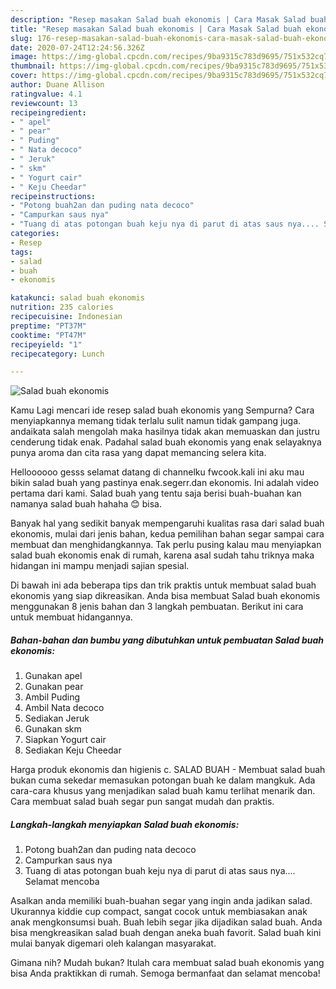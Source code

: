 ```yaml
---
description: "Resep masakan Salad buah ekonomis | Cara Masak Salad buah ekonomis Yang Menggugah Selera"
title: "Resep masakan Salad buah ekonomis | Cara Masak Salad buah ekonomis Yang Menggugah Selera"
slug: 176-resep-masakan-salad-buah-ekonomis-cara-masak-salad-buah-ekonomis-yang-menggugah-selera
date: 2020-07-24T12:24:56.326Z
image: https://img-global.cpcdn.com/recipes/9ba9315c783d9695/751x532cq70/salad-buah-ekonomis-foto-resep-utama.jpg
thumbnail: https://img-global.cpcdn.com/recipes/9ba9315c783d9695/751x532cq70/salad-buah-ekonomis-foto-resep-utama.jpg
cover: https://img-global.cpcdn.com/recipes/9ba9315c783d9695/751x532cq70/salad-buah-ekonomis-foto-resep-utama.jpg
author: Duane Allison
ratingvalue: 4.1
reviewcount: 13
recipeingredient:
- " apel"
- " pear"
- " Puding"
- " Nata decoco"
- " Jeruk"
- " skm"
- " Yogurt cair"
- " Keju Cheedar"
recipeinstructions:
- "Potong buah2an dan puding nata decoco"
- "Campurkan saus nya"
- "Tuang di atas potongan buah keju nya di parut di atas saus nya.... Selamat mencoba"
categories:
- Resep
tags:
- salad
- buah
- ekonomis

katakunci: salad buah ekonomis 
nutrition: 235 calories
recipecuisine: Indonesian
preptime: "PT37M"
cooktime: "PT47M"
recipeyield: "1"
recipecategory: Lunch

---
```



![Salad buah ekonomis](https://img-global.cpcdn.com/recipes/9ba9315c783d9695/751x532cq70/salad-buah-ekonomis-foto-resep-utama.jpg)

Kamu Lagi mencari ide resep salad buah ekonomis yang Sempurna? Cara menyiapkannya memang tidak terlalu sulit namun tidak gampang juga. andaikata salah mengolah maka hasilnya tidak akan memuaskan dan justru cenderung tidak enak. Padahal salad buah ekonomis yang enak selayaknya punya aroma dan cita rasa yang dapat memancing selera kita.

Helloooooo gesss selamat datang di channelku fwcook.kali ini aku mau bikin salad buah yang pastinya enak.segerr.dan ekonomis. Ini adalah video pertama dari kami. Salad buah yang tentu saja berisi buah-buahan kan namanya salad buah hahaha 😊 bisa.

Banyak hal yang sedikit banyak mempengaruhi kualitas rasa dari salad buah ekonomis, mulai dari jenis bahan, kedua pemilihan bahan segar sampai cara membuat dan menghidangkannya. Tak perlu pusing kalau mau menyiapkan salad buah ekonomis enak di rumah, karena asal sudah tahu triknya maka hidangan ini mampu menjadi sajian spesial.


Di bawah ini ada beberapa tips dan trik praktis untuk membuat salad buah ekonomis yang siap dikreasikan. Anda bisa membuat Salad buah ekonomis menggunakan 8 jenis bahan dan 3 langkah pembuatan. Berikut ini cara untuk membuat hidangannya.

<!--inarticleads1-->

##### Bahan-bahan dan bumbu yang dibutuhkan untuk pembuatan Salad buah ekonomis:

1. Gunakan  apel
1. Gunakan  pear
1. Ambil  Puding
1. Ambil  Nata decoco
1. Sediakan  Jeruk
1. Gunakan  skm
1. Siapkan  Yogurt cair
1. Sediakan  Keju Cheedar


Harga produk ekonomis dan higienis c. SALAD BUAH - Membuat salad buah bukan cuma sekedar memasukan potongan buah ke dalam mangkuk. Ada cara-cara khusus yang menjadikan salad buah kamu terlihat menarik dan. Cara membuat salad buah segar pun sangat mudah dan praktis. 

<!--inarticleads2-->

##### Langkah-langkah menyiapkan Salad buah ekonomis:

1. Potong buah2an dan puding nata decoco
1. Campurkan saus nya
1. Tuang di atas potongan buah keju nya di parut di atas saus nya.... Selamat mencoba


Asalkan anda memiliki buah-buahan segar yang ingin anda jadikan salad. Ukurannya kiddie cup compact, sangat cocok untuk membiasakan anak anak mengkonsumsi buah. Buah lebih segar jika dijadikan salad buah. Anda bisa mengkreasikan salad buah dengan aneka buah favorit. Salad buah kini mulai banyak digemari oleh kalangan masyarakat. 

Gimana nih? Mudah bukan? Itulah cara membuat salad buah ekonomis yang bisa Anda praktikkan di rumah. Semoga bermanfaat dan selamat mencoba!
